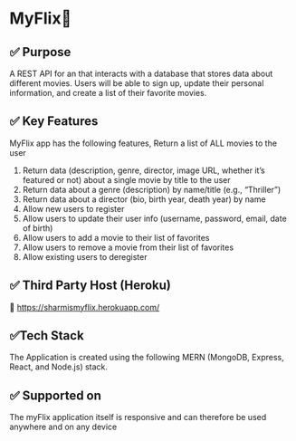 #  MyFlix:ledger:
## :white_check_mark: Purpose

A REST API for an that interacts with a database that stores data about different movies. Users will be able to sign up, update their
personal information, and create a list of their favorite movies. 


## :white_check_mark: Key Features
MyFlix app has the following features,
Return a list of ALL movies to the user

1. Return data (description, genre, director, image URL, whether it’s featured or not) about a
single movie by title to the user
1. Return data about a genre (description) by name/title (e.g., “Thriller”)
1. Return data about a director (bio, birth year, death year) by name
1. Allow new users to register
1. Allow users to update their user info (username, password, email, date of birth)
1. Allow users to add a movie to their list of favorites
1. Allow users to remove a movie from their list of favorites
1. Allow existing users to deregister

## :white_check_mark: Third Party Host (Heroku)
:link:  https://sharmismyflix.herokuapp.com/

## :white_check_mark:Tech Stack
 The Application is created using the following  MERN (MongoDB, Express, React, and Node.js) stack.

## :white_check_mark: Supported on
The myFlix application itself is responsive and can therefore be used anywhere and on any device


